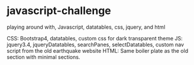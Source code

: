 # javascript-challenge
playing around with, Javascript, datatables, css, jquery, and html

CSS: Bootstrap4, datatables, custom css for dark transparent theme
JS: jquery3.4, jqueryDatatables, searchPanes, selectDatatables, custom nav script from the old earthquake website
HTML: Same boiler plate as the old section with minimal sections.
